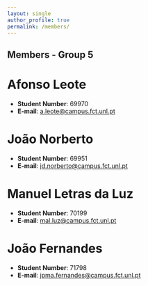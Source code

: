 ```yaml
---
layout: single
author_profile: true
permalink: /members/
---
```


## Members - Group 5

# Afonso Leote
- **Student Number**: 69970
- **E-mail**: a.leote@campus.fct.unl.pt

# João Norberto
- **Student Number**: 69951
- **E-mail**: jd.norberto@campus.fct.unl.pt

# Manuel Letras da Luz
- **Student Number**: 70199
- **E-mail**: mal.luz@campus.fct.unl.pt

# João Fernandes
- **Student Number**: 71798
- **E-mail**: jpma.fernandes@campus.fct.unl.pt
